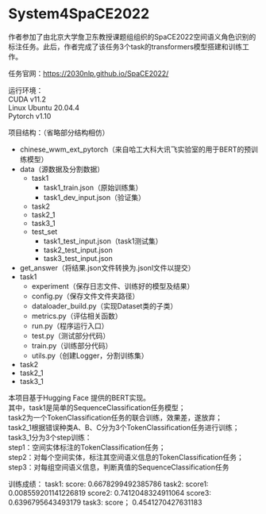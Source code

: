 # System4SpaCE2022
作者参加了由北京大学詹卫东教授课题组组织的SpaCE2022空间语义角色识别的标注任务。此后，作者完成了该任务3个task的transformers模型搭建和训练工作。<br>

任务官网：https://2030nlp.github.io/SpaCE2022/<br>

运行环境：<br>
CUDA v11.2<br>
Linux Ubuntu 20.04.4<br>
Pytorch v1.10<br>

项目结构：（省略部分结构相仿）
- chinese_wwm_ext_pytorch（来自哈工大科大讯飞实验室的用于BERT的预训练模型）<br>
- data（源数据及分割数据）<br>
    - task1<br>
        - task1_train.json（原始训练集）<br>
        - task1_dev_input.json（验证集）<br>
    - task2<br>
    - task2_1<br>
    - task3_1<br>
    - test_set<br>
        - task1_test_input.json（task1测试集）<br>
        - task2_test_input.json<br>
        - task3_test_input.json<br>
- get_answer（将结果.json文件转换为.jsonl文件以提交）<br>
- task1<br>
    - experiment（保存日志文件、训练好的模型及结果）<br>
    - config.py（保存文件文件夹路径）<br>
    - dataloader_build.py（实现Dataset类的子类）<br>
    - metrics.py（评估相关函数）<br>
    - run.py（程序运行入口）<br>
    - test.py（测试部分代码）<br>
    - train.py（训练部分代码）<br>
    - utils.py（创建Logger，分割训练集）<br>
- task2<br>
- task2_1<br>
- task3_1<br>

本项目基于Hugging Face 提供的BERT实现。<br>
其中，task1是简单的SequenceClassification任务模型；<br>
task2为一个TokenClassification任务的联合训练，效果差，遂放弃；<br>
task2_1根据错误种类A、B、C分为3个TokenClassification任务进行训练；<br>
task3_1分为3个step训练：<br>
step1：空间实体标注的TokenClassification任务；<br>
step2：对每个空间实体，标注其空间语义信息的TokenClassification任务；<br>
step3：对每组空间语义信息，判断真值的SequenceClassification任务<br>

训练成绩：
task1:
score: 0.6678299492385786
task2:
score1:  0.008559201141226819
score2:  0.7412048324911064
score3: 0.6396795643493179
task3: 
score； 0.4541270427631183